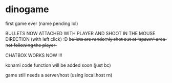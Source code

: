 # dinogame
first game ever (name pending lol)

BULLETS NOW ATTACHED WITH PLAYER AND SHOOT IN THE MOUSE DIRECTION (with left click) :D
b̶u̶l̶l̶e̶t̶s̶ ̶a̶r̶e̶ ̶r̶a̶n̶d̶o̶m̶l̶y̶ ̶s̶h̶o̶t̶ ̶o̶u̶t̶ ̶a̶t̶ ̶"̶s̶p̶a̶w̶n̶"̶ ̶a̶r̶e̶a̶ 
n̶o̶t̶ ̶f̶o̶l̶l̶o̶w̶i̶n̶g̶ ̶t̶h̶e̶ ̶p̶l̶a̶y̶e̶r̶ 

CHATBOX WORKS NOW !!!

konami code function will be added soon (just bc)

game still needs a server/host (using local.host rn)

